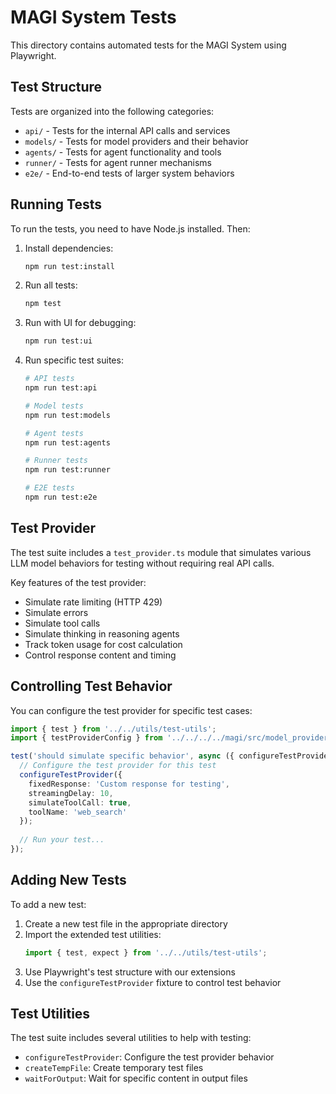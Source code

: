 # MAGI System Tests

This directory contains automated tests for the MAGI System using Playwright.

## Test Structure

Tests are organized into the following categories:

- `api/` - Tests for the internal API calls and services
- `models/` - Tests for model providers and their behavior
- `agents/` - Tests for agent functionality and tools
- `runner/` - Tests for agent runner mechanisms
- `e2e/` - End-to-end tests of larger system behaviors

## Running Tests

To run the tests, you need to have Node.js installed. Then:

1. Install dependencies:
   ```bash
   npm run test:install
   ```

2. Run all tests:
   ```bash
   npm test
   ```

3. Run with UI for debugging:
   ```bash
   npm run test:ui
   ```

4. Run specific test suites:
   ```bash
   # API tests
   npm run test:api
   
   # Model tests
   npm run test:models
   
   # Agent tests
   npm run test:agents
   
   # Runner tests
   npm run test:runner
   
   # E2E tests
   npm run test:e2e
   ```

## Test Provider

The test suite includes a `test_provider.ts` module that simulates various LLM model behaviors for testing without requiring real API calls. 

Key features of the test provider:
- Simulate rate limiting (HTTP 429)
- Simulate errors
- Simulate tool calls
- Simulate thinking in reasoning agents
- Track token usage for cost calculation
- Control response content and timing

## Controlling Test Behavior

You can configure the test provider for specific test cases:

```ts
import { test } from '../../utils/test-utils';
import { testProviderConfig } from '../../../../magi/src/model_providers/test_provider.js';

test('should simulate specific behavior', async ({ configureTestProvider }) => {
  // Configure the test provider for this test
  configureTestProvider({
    fixedResponse: 'Custom response for testing',
    streamingDelay: 10,
    simulateToolCall: true,
    toolName: 'web_search'
  });
  
  // Run your test...
});
```

## Adding New Tests

To add a new test:

1. Create a new test file in the appropriate directory
2. Import the extended test utilities:
   ```ts
   import { test, expect } from '../../utils/test-utils';
   ```
3. Use Playwright's test structure with our extensions
4. Use the `configureTestProvider` fixture to control test behavior

## Test Utilities

The test suite includes several utilities to help with testing:

- `configureTestProvider`: Configure the test provider behavior
- `createTempFile`: Create temporary test files
- `waitForOutput`: Wait for specific content in output files